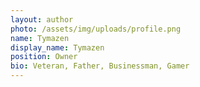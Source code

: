 ```yaml
---
layout: author
photo: /assets/img/uploads/profile.png
name: Tymazen
display_name: Tymazen
position: Owner
bio: Veteran, Father, Businessman, Gamer
---
```

